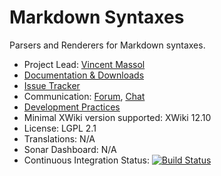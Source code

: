 # Markdown Syntaxes

Parsers and Renderers for Markdown syntaxes.

* Project Lead: [Vincent Massol](https://www.xwiki.org/xwiki/bin/view/XWiki/VincentMassol)
* [Documentation & Downloads](https://extensions.xwiki.org/xwiki/bin/view/Extension/Markdown%20Syntax%201.2)
* [Issue Tracker](https://jira.xwiki.org/browse/MARKDOWN)
* Communication: [Forum](https://forum.xwiki.org), [Chat](https://dev.xwiki.org/xwiki/bin/view/Community/Chat)
* [Development Practices](https://dev.xwiki.org)
* Minimal XWiki version supported: XWiki 12.10
* License: LGPL 2.1
* Translations: N/A
* Sonar Dashboard: N/A
* Continuous Integration Status: [![Build Status](http://ci.xwiki.org/job/XWiki%20Contrib/job/syntax-markdown/job/master/badge/icon)](http://ci.xwiki.org/job/XWiki%20Contrib/job/syntax-markdown/job/master/)

